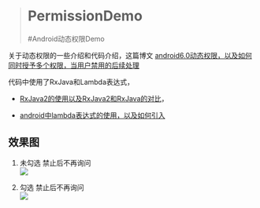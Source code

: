 > # PermissionDemo
> #Android动态权限Demo

关于动态权限的一些介绍和代码介绍，这篇博文 [android6.0动态权限，以及如何同时授予多个权限，当用户禁用的后续处理](http://blog.csdn.net/jianesrq0724/article/details/55211918)

代码中使用了RxJava和Lambda表达式，


- [RxJava2的使用以及RxJava2和RxJava的对比](http://blog.csdn.net/jianesrq0724/article/details/54892758)， 


- [android中lambda表达式的使用，以及如何引入](http://blog.csdn.net/jianesrq0724/article/details/54892943)

## 效果图 ##
1. 未勾选 禁止后不再询问  
![](https://github.com/jianesrq0724/PermissionDemo/blob/master/gif/allowPermission.gif)

1. 勾选 禁止后不再询问  
![](https://github.com/jianesrq0724/PermissionDemo/blob/master/gif/showRequestPermission.gif)

